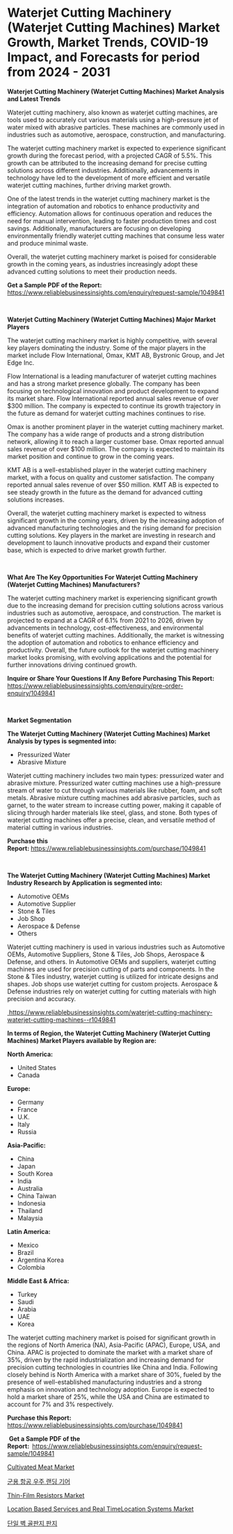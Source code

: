 <p><h1>Waterjet Cutting Machinery (Waterjet Cutting Machines) Market Growth, Market Trends, COVID-19 Impact, and Forecasts for period from 2024 - 2031</h1></p><p><strong>Waterjet Cutting Machinery (Waterjet Cutting Machines) Market Analysis and Latest Trends</strong></p>
<p><p>Waterjet cutting machinery, also known as waterjet cutting machines, are tools used to accurately cut various materials using a high-pressure jet of water mixed with abrasive particles. These machines are commonly used in industries such as automotive, aerospace, construction, and manufacturing.</p><p>The waterjet cutting machinery market is expected to experience significant growth during the forecast period, with a projected CAGR of 5.5%. This growth can be attributed to the increasing demand for precise cutting solutions across different industries. Additionally, advancements in technology have led to the development of more efficient and versatile waterjet cutting machines, further driving market growth.</p><p>One of the latest trends in the waterjet cutting machinery market is the integration of automation and robotics to enhance productivity and efficiency. Automation allows for continuous operation and reduces the need for manual intervention, leading to faster production times and cost savings. Additionally, manufacturers are focusing on developing environmentally friendly waterjet cutting machines that consume less water and produce minimal waste.</p><p>Overall, the waterjet cutting machinery market is poised for considerable growth in the coming years, as industries increasingly adopt these advanced cutting solutions to meet their production needs.</p></p>
<p><strong>Get a Sample PDF of the Report:&nbsp;</strong> <a href="https://www.reliablebusinessinsights.com/enquiry/request-sample/1049841">https://www.reliablebusinessinsights.com/enquiry/request-sample/1049841</a></p>
<p>&nbsp;</p>
<p><strong>Waterjet Cutting Machinery (Waterjet Cutting Machines) Major Market Players</strong></p>
<p><p>The waterjet cutting machinery market is highly competitive, with several key players dominating the industry. Some of the major players in the market include Flow International, Omax, KMT AB, Bystronic Group, and Jet Edge Inc.</p><p>Flow International is a leading manufacturer of waterjet cutting machines and has a strong market presence globally. The company has been focusing on technological innovation and product development to expand its market share. Flow International reported annual sales revenue of over $300 million. The company is expected to continue its growth trajectory in the future as demand for waterjet cutting machines continues to rise.</p><p>Omax is another prominent player in the waterjet cutting machinery market. The company has a wide range of products and a strong distribution network, allowing it to reach a larger customer base. Omax reported annual sales revenue of over $100 million. The company is expected to maintain its market position and continue to grow in the coming years.</p><p>KMT AB is a well-established player in the waterjet cutting machinery market, with a focus on quality and customer satisfaction. The company reported annual sales revenue of over $50 million. KMT AB is expected to see steady growth in the future as the demand for advanced cutting solutions increases.</p><p>Overall, the waterjet cutting machinery market is expected to witness significant growth in the coming years, driven by the increasing adoption of advanced manufacturing technologies and the rising demand for precision cutting solutions. Key players in the market are investing in research and development to launch innovative products and expand their customer base, which is expected to drive market growth further.</p></p>
<p>&nbsp;</p>
<p><strong>What Are The Key Opportunities For Waterjet Cutting Machinery (Waterjet Cutting Machines) Manufacturers?</strong></p>
<p><p>The waterjet cutting machinery market is experiencing significant growth due to the increasing demand for precision cutting solutions across various industries such as automotive, aerospace, and construction. The market is projected to expand at a CAGR of 6.1% from 2021 to 2026, driven by advancements in technology, cost-effectiveness, and environmental benefits of waterjet cutting machines. Additionally, the market is witnessing the adoption of automation and robotics to enhance efficiency and productivity. Overall, the future outlook for the waterjet cutting machinery market looks promising, with evolving applications and the potential for further innovations driving continued growth.</p></p>
<p><strong>Inquire or Share Your Questions If Any Before Purchasing This Report:</strong> <a href="https://www.reliablebusinessinsights.com/enquiry/pre-order-enquiry/1049841">https://www.reliablebusinessinsights.com/enquiry/pre-order-enquiry/1049841</a></p>
<p>&nbsp;</p>
<p><strong>Market Segmentation</strong></p>
<p><strong>The Waterjet Cutting Machinery (Waterjet Cutting Machines) Market Analysis by types is segmented into:</strong></p>
<p><ul><li>Pressurized Water</li><li>Abrasive Mixture</li></ul></p>
<p><p>Waterjet cutting machinery includes two main types: pressurized water and abrasive mixture. Pressurized water cutting machines use a high-pressure stream of water to cut through various materials like rubber, foam, and soft metals. Abrasive mixture cutting machines add abrasive particles, such as garnet, to the water stream to increase cutting power, making it capable of slicing through harder materials like steel, glass, and stone. Both types of waterjet cutting machines offer a precise, clean, and versatile method of material cutting in various industries.</p></p>
<p><strong>Purchase this Report:&nbsp;</strong><a href="https://www.reliablebusinessinsights.com/purchase/1049841">https://www.reliablebusinessinsights.com/purchase/1049841</a></p>
<p>&nbsp;</p>
<p><strong>The Waterjet Cutting Machinery (Waterjet Cutting Machines) Market Industry Research by Application is segmented into:</strong></p>
<p><ul><li>Automotive OEMs</li><li>Automotive Supplier</li><li>Stone & Tiles</li><li>Job Shop</li><li>Aerospace & Defense</li><li>Others</li></ul></p>
<p><p>Waterjet cutting machinery is used in various industries such as Automotive OEMs, Automotive Suppliers, Stone & Tiles, Job Shops, Aerospace & Defense, and others. In Automotive OEMs and suppliers, waterjet cutting machines are used for precision cutting of parts and components. In the Stone & Tiles industry, waterjet cutting is utilized for intricate designs and shapes. Job shops use waterjet cutting for custom projects. Aerospace & Defense industries rely on waterjet cutting for cutting materials with high precision and accuracy.</p></p>
<p><a href="https://www.reliablebusinessinsights.com/waterjet-cutting-machinery-waterjet-cutting-machines--r1049841">&nbsp;https://www.reliablebusinessinsights.com/waterjet-cutting-machinery-waterjet-cutting-machines--r1049841</a></p>
<p><strong>In terms of Region, the Waterjet Cutting Machinery (Waterjet Cutting Machines) Market Players available by Region are:</strong></p>
<p>
    <p> <strong> North America: </strong>
        <ul>
            <li>United States</li>
            <li>Canada</li>
        </ul>
        </p> 
    <p> <strong> Europe: </strong>
        <ul>
            <li>Germany</li>
            <li>France</li>
            <li>U.K.</li>
            <li>Italy</li>
            <li>Russia</li>
        </ul>
        </p> 
    <p> <strong> Asia-Pacific: </strong>
        <ul>
            <li>China</li>
            <li>Japan</li>
            <li>South Korea</li>
            <li>India</li>
            <li>Australia</li>
            <li>China Taiwan</li>
            <li>Indonesia</li>
            <li>Thailand</li>
            <li>Malaysia</li>
        </ul>
        </p> 
    <p> <strong> Latin America: </strong>
        <ul>
            <li>Mexico</li>
            <li>Brazil</li>
            <li>Argentina Korea</li>
            <li>Colombia</li>
        </ul>
        </p> 
    <p> <strong> Middle East & Africa: </strong>
        <ul>
            <li>Turkey</li>
            <li>Saudi</li>
            <li>Arabia</li>
            <li>UAE</li>
            <li>Korea</li>
        </ul>
    </p>
    </p>
<p><p>The waterjet cutting machinery market is poised for significant growth in the regions of North America (NA), Asia-Pacific (APAC), Europe, USA, and China. APAC is projected to dominate the market with a market share of 35%, driven by the rapid industrialization and increasing demand for precision cutting technologies in countries like China and India. Following closely behind is North America with a market share of 30%, fueled by the presence of well-established manufacturing industries and a strong emphasis on innovation and technology adoption. Europe is expected to hold a market share of 25%, while the USA and China are estimated to account for 7% and 3% respectively.</p></p>
<p><strong>Purchase this Report: </strong><a href="https://www.reliablebusinessinsights.com/purchase/1049841">https://www.reliablebusinessinsights.com/purchase/1049841</a></p>
<p>&nbsp;<strong>Get a Sample PDF of the Report:&nbsp;&nbsp;</strong><a href="https://www.reliablebusinessinsights.com/enquiry/request-sample/1049841">https://www.reliablebusinessinsights.com/enquiry/request-sample/1049841</a></p>
<p><strong></strong></p>
<p><p><a href="https://issuu.com/reportprime-2/docs/cultivated-meat-market-size-2030.pptx">Cultivated Meat Market</a></p><p><a href="https://github.com/garnett961902/Market-Research-Report-List-1/blob/main/5127393110736.md">군용 항공 우주 랜딩 기어</a></p><p><a href="https://github.com/marthawweekle/Market-Research-Report-List-1/blob/main/thin-film-resistors-market.md">Thin-Film Resistors Market</a></p><p><a href="https://github.com/SheilaBruen2023/Market-Research-Report-List-1/blob/main/location-based-services-and-real-timelocation-systems-market.md">Location Based Services and Real TimeLocation Systems Market</a></p><p><a href="https://github.com/brainlyez1/Market-Research-Report-List-1/blob/main/1511953110737.md">단일 벽 골판지 판지</a></p></p>